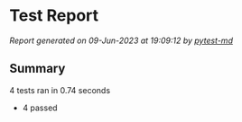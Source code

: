 # Test Report

*Report generated on 09-Jun-2023 at 19:09:12 by [pytest-md]*

[pytest-md]: https://github.com/hackebrot/pytest-md

## Summary

4 tests ran in 0.74 seconds

- 4 passed
